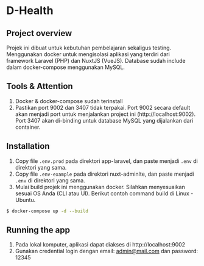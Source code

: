 # D-Health
## Project overview
Projek ini dibuat untuk kebutuhan pembelajaran sekaligus testing. Menggunakan docker untuk mengisolasi aplikasi yang terdiri dari framework Laravel (PHP) dan NuxtJS (VueJS). Database sudah include dalam docker-compose menggunakan MySQL.

## Tools & Attention
1. Docker & docker-compose sudah terinstall
2. Pastikan port 9002 dan 3407 tidak terpakai. Port 9002 secara default akan menjadi port untuk menjalankan project ini (http://localhost:9002). Port 3407 akan di-binding untuk database MySQL yang dijalankan dari container.

## Installation
1. Copy file ```.env.prod``` pada direktori app-laravel, dan paste menjadi ```.env``` di direktori yang sama.
2. Copy file ```.env-example``` pada direktori nuxt-adminlte, dan paste menjadi ```.env``` di direktori yang sama.
3. Mulai build projek ini menggunakan docker. Silahkan menyesuaikan sesuai OS Anda (CLI atau UI). Berikut contoh command build di Linux - Ubuntu.
```bash
$ docker-compose up -d --build
```

## Running the app
1. Pada lokal komputer, aplikasi dapat diakses di http://localhost:9002
2. Gunakan credential login dengan email: admin@mail.com dan password: 12345